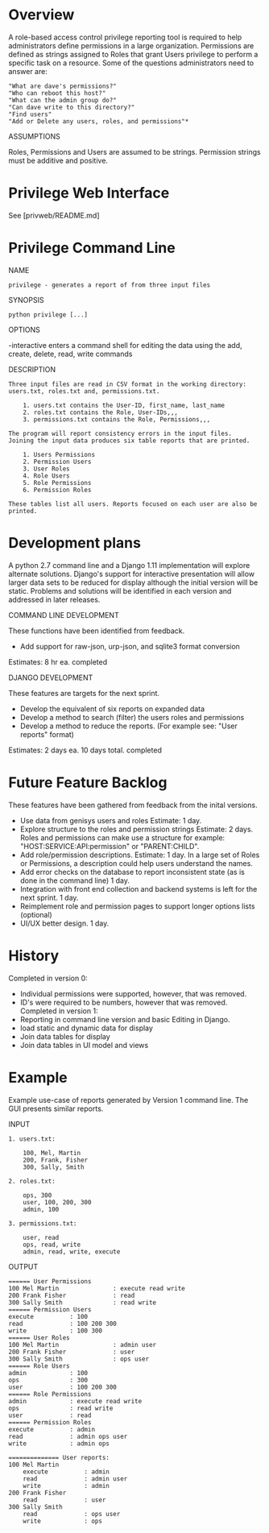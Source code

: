 Overview
========

A role-based access control privilege reporting tool is required to help administrators define
permissions in a large organization. Permissions are defined as strings assigned to Roles that grant Users
privilege to perform a specific task on a resource. Some of the questions administrators need to answer are:

    "What are dave's permissions?"
    "Who can reboot this host?"
    "What can the admin group do?"
    "Can dave write to this directory?"
    "Find users" 
    "Add or Delete any users, roles, and permissions"*
    
ASSUMPTIONS

Roles, Permissions and Users are assumed to be strings. Permission strings must be additive and positive. 

# Privilege Web Interface #

See [privweb/README.md]


Privilege Command Line
======================

NAME

    privilege - generates a report of from three input files

SYNOPSIS

    python privilege [...] 

OPTIONS

   -interactive enters a command shell for editing the data using the add, create, delete, read, write commands

DESCRIPTION

    Three input files are read in CSV format in the working directory: users.txt, roles.txt and, permissions.txt.

        1. users.txt contains the User-ID, first_name, last_name
        2. roles.txt contains the Role, User-IDs,,,
        3. permissions.txt contains the Role, Permissions,,,

    The program will report consistency errors in the input files.
    Joining the input data produces six table reports that are printed.

        1. Users Permissions
        2. Permission Users
        3. User Roles
        4. Role Users
        5. Role Permissions
        6. Permission Roles
    
    These tables list all users. Reports focused on each user are also be printed.
    
    

Development plans
=================
A python 2.7 command line and a Django 1.11 implementation will explore alternate solutions. Django's support for interactive presentation will allow larger data sets to be reduced for display although the initial version will be static. Problems and solutions will be identified in each version and addressed in later releases. 

COMMAND LINE DEVELOPMENT

These functions have been identified from feedback.
- Add support for raw-json, urp-json, and sqlite3 format conversion 

Estimates: 8 hr ea. completed

DJANGO DEVELOPMENT

These features are targets for the next sprint. 
- Develop the equivalent of six reports on expanded data 
- Develop a method to search (filter) the users roles and permissions
- Develop a method to reduce the reports. (For example see: "User reports" format) 

Estimates: 2 days ea. 10 days total. completed

Future Feature Backlog 
======================
These features have been gathered from feedback from the inital versions.
- Use data from genisys users and roles  Estimate: 1 day.
- Explore structure to the roles and permission strings Estimate: 2 days.
  Roles and permissions can make use a structure for example: "HOST:SERVICE:API:permission" or "PARENT:CHILD".
- Add role/permission descriptions. Estimate: 1 day.
  In a large set of Roles or Permissions, a description could help users understand the names. 
- Add error checks on the database to report inconsistent state (as is done in the command line) 1 day.
- Integration with front end collection and backend systems is left for the next sprint. 1 day.
- Reimplement role and permission pages to support longer options lists (optional)
- UI/UX better design. 1 day.


History
=======
Completed in version 0:
- Individual permissions were supported, however, that was removed.
- ID's were required to be numbers, however that was removed.
Completed in version 1:
- Reporting in command line version and basic Editing in Django.
- load static and dynamic data for display 
- Join data tables for display
- Join data tables in UI model and views

Example 
======

Example use-case of reports generated by Version 1 command line. The GUI presents similar reports.

INPUT

    1. users.txt:

        100, Mel, Martin
        200, Frank, Fisher
        300, Sally, Smith

    2. roles.txt:

        ops, 300
        user, 100, 200, 300
        admin, 100

    3. permissions.txt:

        user, read
        ops, read, write
        admin, read, write, execute

OUTPUT

    ====== User Permissions
    100 Mel Martin               : execute read write
    200 Frank Fisher             : read
    300 Sally Smith              : read write
    ====== Permission Users
    execute          : 100
    read             : 100 200 300
    write            : 100 300
    ====== User Roles
    100 Mel Martin               : admin user
    200 Frank Fisher             : user
    300 Sally Smith              : ops user
    ====== Role Users
    admin            : 100
    ops              : 300
    user             : 100 200 300
    ====== Role Permissions
    admin            : execute read write
    ops              : read write
    user             : read
    ====== Permission Roles
    execute          : admin
    read             : admin ops user
    write            : admin ops

    ============== User reports:
    100 Mel Martin          
        execute          : admin
        read             : admin user
        write            : admin
    200 Frank Fisher       
        read             : user
    300 Sally Smith        
        read             : ops user
        write            : ops

  

